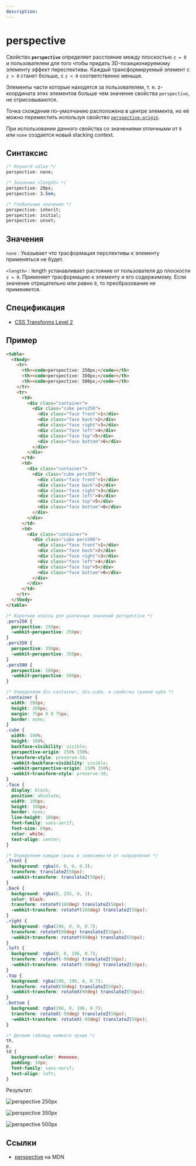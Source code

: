 ```yaml
---
description:
---
```


# perspective

Свойство **`perspective`** определяет расcтояние между плоскостью `z = 0` и пользователем для того чтобы придать 3D-позиционируемому элементу эффект переспективы. Каждый трансформируемый элемент с `z > 0` станет больше, с `z < 0` соответственно меньше.

Элементы части которые находятся за пользователем, т. е. z-координата этих элементов больше чем значение свойства `perspective`, не отрисовываются.

Точка схождения по-умолчанию расположена в центре элемента, но её можно переместить используя свойство [`perspective-origin`](perspective-origin.md).

При использовании данного свойства со значениями отличными от `0` или `none` создается новый stacking context.

## Синтаксис

```css
/* Keyword value */
perspective: none;

/* Значения <length> */
perspective: 20px;
perspective: 3.5em;

/* Глобальные значения */
perspective: inherit;
perspective: initial;
perspective: unset;
```

## Значения

`none`
: Указывает что трасформация перспективы к элементу применяться не будет.

`<length>`
: length устанавливает растояние от пользователя до плоскости `z = 0`. Применяет трасформацию к элементу и его содержимому. Если значение отрицательно или равно `0`, то преобразование не применяется.

## Спецификация

- [CSS Transforms Level 2](https://drafts.csswg.org/css-transforms-2/#perspective-property)

## Пример

```html tab="HTML"
<table>
  <tbody>
    <tr>
      <th><code>perspective: 250px;</code></th>
      <th><code>perspective: 350px;</code></th>
      <th><code>perspective: 500px;</code></th>
    </tr>
    <tr>
      <td>
        <div class="container">
          <div class="cube pers250">
            <div class="face front">1</div>
            <div class="face back">2</div>
            <div class="face right">3</div>
            <div class="face left">4</div>
            <div class="face top">5</div>
            <div class="face bottom">6</div>
          </div>
        </div>
      </td>
      <td>
        <div class="container">
          <div class="cube pers350">
            <div class="face front">1</div>
            <div class="face back">2</div>
            <div class="face right">3</div>
            <div class="face left">4</div>
            <div class="face top">5</div>
            <div class="face bottom">6</div>
          </div>
        </div>
      </td>
      <td>
        <div class="container">
          <div class="cube pers500">
            <div class="face front">1</div>
            <div class="face back">2</div>
            <div class="face right">3</div>
            <div class="face left">4</div>
            <div class="face top">5</div>
            <div class="face bottom">6</div>
          </div>
        </div>
      </td>
    </tr>
  </tbody>
</table>
```

```css tab="CSS"
/* Короткие классы для различных значений perspective */
.pers250 {
  perspective: 250px;
  -webkit-perspective: 250px;
}
.pers350 {
  perspective: 350px;
  -webkit-perspective: 350px;
}
.pers500 {
  perspective: 500px;
  -webkit-perspective: 500px;
}

/* Определяем div.container, div.cube, и свойства граней куба */
.container {
  width: 200px;
  height: 200px;
  margin: 75px 0 0 75px;
  border: none;
}
.cube {
  width: 100%;
  height: 100%;
  backface-visibility: visible;
  perspective-origin: 150% 150%;
  transform-style: preserve-3d;
  -webkit-backface-visibility: visible;
  -webkit-perspective-origin: 150% 150%;
  -webkit-transform-style: preserve-3d;
}
.face {
  display: block;
  position: absolute;
  width: 100px;
  height: 100px;
  border: none;
  line-height: 100px;
  font-family: sans-serif;
  font-size: 60px;
  color: white;
  text-align: center;
}

/* Определяем каждую грань в зависимости от направления */
.front {
  background: rgba(0, 0, 0, 0.3);
  transform: translateZ(50px);
  -webkit-transform: translateZ(50px);
}
.back {
  background: rgba(0, 255, 0, 1);
  color: black;
  transform: rotateY(180deg) translateZ(50px);
  -webkit-transform: rotateY(180deg) translateZ(50px);
}
.right {
  background: rgba(196, 0, 0, 0.7);
  transform: rotateY(90deg) translateZ(50px);
  -webkit-transform: rotateY(90deg) translateZ(50px);
}
.left {
  background: rgba(0, 0, 196, 0.7);
  transform: rotateY(-90deg) translateZ(50px);
  -webkit-transform: rotateY(-90deg) translateZ(50px);
}
.top {
  background: rgba(196, 196, 0, 0.7);
  transform: rotateX(90deg) translateZ(50px);
  -webkit-transform: rotateX(90deg) translateZ(50px);
}
.bottom {
  background: rgba(196, 0, 196, 0.7);
  transform: rotateX(-90deg) translateZ(50px);
  -webkit-transform: rotateX(-90deg) translateZ(50px);
}

/* Делаем таблицу немного лучше */
th,
p,
td {
  background-color: #eeeeee;
  padding: 10px;
  font-family: sans-serif;
  text-align: left;
}
```

Результат:

![perspective 250px](perspective250.png)

![perspective 350px](perspective350.png)

![perspective 500px](perspective500.png)

## Ссылки

- [perspective](https://developer.mozilla.org/ru/docs/Web/CSS/perspective) на MDN

